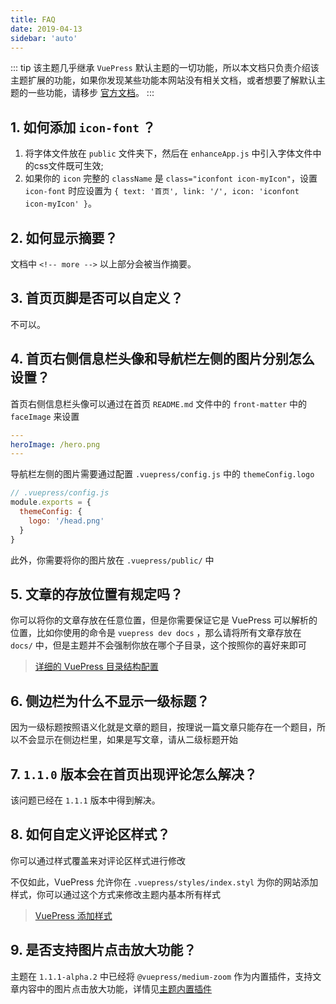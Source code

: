 ```yaml
---
title: FAQ
date: 2019-04-13
sidebar: 'auto'
---
```


::: tip
该主题几乎继承 `VuePress` 默认主题的一切功能，所以本文档只负责介绍该主题扩展的功能，如果你发现某些功能本网站没有相关文档，或者想要了解默认主题的一些功能，请移步 [官方文档](https://v1.vuepress.vuejs.org/zh/theme/default-theme-config.html)。
:::

## 1. 如何添加 `icon-font` ？

1. 将字体文件放在 `public` 文件夹下，然后在 `enhanceApp.js` 中引入字体文件中的css文件既可生效;
2. 如果你的 `icon` 完整的 `className` 是 `class="iconfont icon-myIcon"`，设置 `icon-font` 时应设置为 `{ text: '首页', link: '/', icon: 'iconfont icon-myIcon' }`。

## 2. 如何显示摘要？

文档中 `<!-- more -->` 以上部分会被当作摘要。

<RecoDemo :collapse="true">
<template slot="code-markdown">
  <<< @/docs/.vuepress/demo/abstract.md
</template>
</RecoDemo>

## 3. 首页页脚是否可以自定义？

不可以。

## 4. 首页右侧信息栏头像和导航栏左侧的图片分别怎么设置？

首页右侧信息栏头像可以通过在首页 `README.md` 文件中的 `front-matter` 中的 `faceImage` 来设置

``` yaml
---
heroImage: /hero.png
---
```

导航栏左侧的图片需要通过配置 `.vuepress/config.js` 中的 `themeConfig.logo`

``` javascript
// .vuepress/config.js
module.exports = {
  themeConfig: {
    logo: '/head.png'
  }
}
```

此外，你需要将你的图片放在 `.vuepress/public/` 中

## 5. 文章的存放位置有规定吗？

你可以将你的文章存放在任意位置，但是你需要保证它是 VuePress 可以解析的位置，比如你使用的命令是 `vuepress dev docs` ，那么请将所有文章存放在 `docs/` 中，但是主题并不会强制你放在哪个子目录，这个按照你的喜好来即可

> [详细的 VuePress 目录结构配置](https://vuepress.vuejs.org/zh/guide/directory-structure.html)

## 6. 侧边栏为什么不显示一级标题？

因为一级标题按照语义化就是文章的题目，按理说一篇文章只能存在一个题目，所以不会显示在侧边栏里，如果是写文章，请从二级标题开始

## 7. `1.1.0` 版本会在首页出现评论怎么解决？

该问题已经在 `1.1.1` 版本中得到解决。

## 8. 如何自定义评论区样式？

你可以通过样式覆盖来对评论区样式进行修改

不仅如此，VuePress 允许你在 `.vuepress/styles/index.styl` 为你的网站添加样式，你可以通过这个方式来修改主题内基本所有样式

> [VuePress 添加样式](https://vuepress.vuejs.org/zh/config/#index-styl)

## 9. 是否支持图片点击放大功能？

主题在 `1.1.1-alpha.2` 中已经将 `@vuepress/medium-zoom` 作为内置插件，支持文章内容中的图片点击放大功能，详情见[主题内置插件](../plugins/README.md#主题内置插件)
